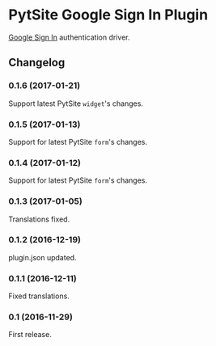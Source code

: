 # PytSite Google Sign In Plugin

[Google Sign In](https://developers.google.com/identity/sign-in/web/) authentication driver.


## Changelog

### 0.1.6 (2017-01-21)
Support latest PytSite `widget`'s changes. 


### 0.1.5 (2017-01-13)
Support for latest PytSite `form`'s changes.


### 0.1.4 (2017-01-12)
Support for latest PytSite `form`'s changes.


### 0.1.3 (2017-01-05)
Translations fixed.


### 0.1.2 (2016-12-19)
plugin.json updated.


### 0.1.1 (2016-12-11)
Fixed translations.


### 0.1 (2016-11-29)
First release.
